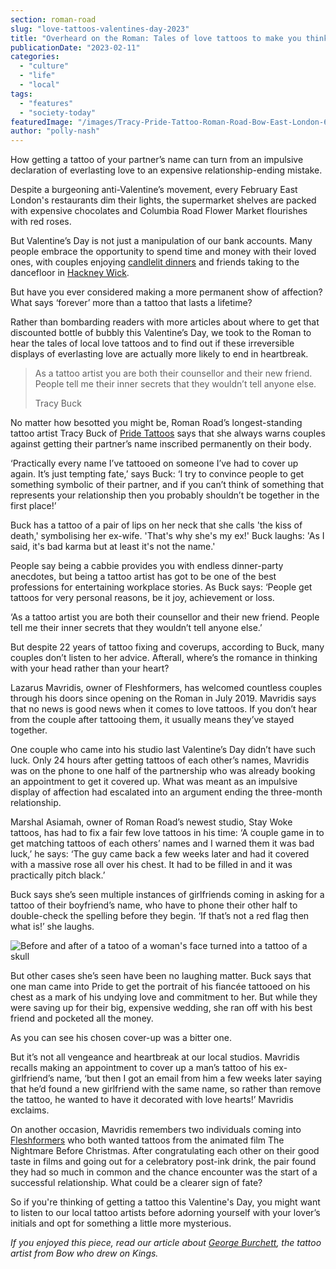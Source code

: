 ```yaml
---
section: roman-road
slug: "love-tattoos-valentines-day-2023"
title: "Overheard on the Roman: Tales of love tattoos to make you think twice this Valentine’s Day"
publicationDate: "2023-02-11"
categories: 
  - "culture"
  - "life"
  - "local"
tags: 
  - "features"
  - "society-today"
featuredImage: "/images/Tracy-Pride-Tattoo-Roman-Road-Bow-East-London-6.jpg"
author: "polly-nash"
---
```


How getting a tattoo of your partner’s name can turn from an impulsive declaration of everlasting love to an expensive relationship-ending mistake.

Despite a burgeoning anti-Valentine’s movement, every February East London's restaurants dim their lights, the supermarket shelves are packed with expensive chocolates and Columbia Road Flower Market flourishes with red roses. 

But Valentine’s Day is not just a manipulation of our bank accounts. Many people embrace the opportunity to spend time and money with their loved ones, with couples enjoying [candlelit dinners](https://romanroadlondon.com/valentines-day-places-to-eat/) and friends taking to the dancefloor in [Hackney Wick](https://romanroadlondon.com/hackney-wick-bars-restaurants-raves/). 

But have you ever considered making a more permanent show of affection? What says ‘forever’ more than a tattoo that lasts a lifetime? 

Rather than bombarding readers with more articles about where to get that discounted bottle of bubbly this Valentine’s Day, we took to the Roman to hear the tales of local love tattoos and to find out if these irreversible displays of everlasting love are actually more likely to end in heartbreak. 

> As a tattoo artist you are both their counsellor and their new friend. People tell me their inner secrets that they wouldn’t tell anyone else.  
> 
> Tracy Buck

No matter how besotted you might be, Roman Road’s longest-standing tattoo artist Tracy Buck of [Pride Tattoos](https://romanroadlondon.com/pride-tattoos-bow-interview/) says that she always warns couples against getting their partner’s name inscribed permanently on their body.

‘Practically every name I’ve tattooed on someone I’ve had to cover up again. It’s just tempting fate,’ says Buck: ‘I try to convince people to get something symbolic of their partner, and if you can’t think of something that represents your relationship then you probably shouldn’t be together in the first place!’ 

Buck has a tattoo of a pair of lips on her neck that she calls 'the kiss of death,' symbolising her ex-wife. 'That's why she's my ex!' Buck laughs: 'As I said, it's bad karma but at least it's not the name.'

People say being a cabbie provides you with endless dinner-party anecdotes, but being a tattoo artist has got to be one of the best professions for entertaining workplace stories. As Buck says: ‘People get tattoos for very personal reasons, be it joy, achievement or loss. 

‘As a tattoo artist you are both their counsellor and their new friend. People tell me their inner secrets that they wouldn’t tell anyone else.’ 

But despite 22 years of tattoo fixing and coverups, according to Buck, many couples don’t listen to her advice. Afterall, where’s the romance in thinking with your head rather than your heart? 

Lazarus Mavridis, owner of Fleshformers, has welcomed countless couples through his doors since opening on the Roman in July 2019. Mavridis says that no news is good news when it comes to love tattoos. If you don’t hear from the couple after tattooing them, it usually means they’ve stayed together. 

One couple who came into his studio last Valentine’s Day didn’t have such luck. Only 24 hours after getting tattoos of each other’s names, Mavridis was on the phone to one half of the partnership who was already booking an appointment to get it covered up. What was meant as an impulsive display of affection had escalated into an argument ending the three-month relationship. 

Marshal Asiamah, owner of Roman Road’s newest studio, Stay Woke tattoos, has had to fix a fair few love tattoos in his time: ‘A couple game in to get matching tattoos of each others’ names and I warned them it was bad luck,’ he says: ‘The guy came back a few weeks later and had it covered with a massive rose all over his chest. It had to be filled in and it was practically pitch black.’

Buck says she’s seen multiple instances of girlfriends coming in asking for a tattoo of their boyfriend’s name, who have to phone their other half to double-check the spelling before they begin. ‘If that’s not a red flag then what is!’ she laughs. 

![Before and after of a tatoo of a woman's face turned into a tattoo of a skull](/images/tattoo-coverup-1024x683.jpg)

But other cases she’s seen have been no laughing matter. Buck says that one man came into Pride to get the portrait of his fiancée tattooed on his chest as a mark of his undying love and commitment to her. But while they were saving up for their big, expensive wedding, she ran off with his best friend and pocketed all the money. 

As you can see his chosen cover-up was a bitter one. 

But it’s not all vengeance and heartbreak at our local studios. Mavridis recalls making an appointment to cover up a man’s tattoo of his ex-girlfriend’s name, ‘but then I got an email from him a few weeks later saying that he’d found a new girlfriend with the same name, so rather than remove the tattoo, he wanted to have it decorated with love hearts!’ Mavridis exclaims. 

On another occasion, Mavridis remembers two individuals coming into [Fleshformers](https://romanroadlondon.com/tattoo-studios/) who both wanted tattoos from the animated film The Nightmare Before Christmas. After congratulating each other on their good taste in films and going out for a celebratory post-ink drink, the pair found they had so much in common and the chance encounter was the start of a successful relationship. What could be a clearer sign of fate? 

So if you're thinking of getting a tattoo this Valentine's Day, you might want to listen to our local tattoo artists before adorning yourself with your lover’s initials and opt for something a little more mysterious. 

_If you enjoyed this piece, read our article about_ [_George Burchett_](https://romanroadlondon.com/george-burchett-tattoo-artist/)_, the tattoo artist from Bow who drew on Kings._


